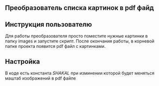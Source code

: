 Преобразователь списка картинок в pdf файд
---
## Инструкция пользователю
Для работы преобразователя просто поместите нужные картинки в папку images и запустите скрипт.
После окончания работы, в корневой папке проекта появится pdf файл с картинками.
## Настройка
В коде есть константа *SHAKAL* при изминении которой будет меняться маштаб изображений в pdf файле